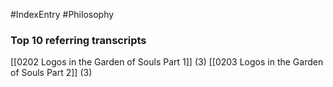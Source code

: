 #IndexEntry #Philosophy

### Top 10 referring transcripts
[[0202 Logos in the Garden of Souls Part 1]] (3)
[[0203 Logos in the Garden of Souls Part 2]] (3)

